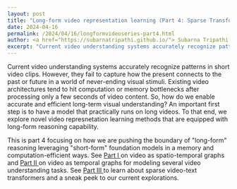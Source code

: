 ```yaml
---
layout: post
title: "Long-form video representation learning (Part 4: Sparse Transformers for video representation)"
date: 2024-04-16
permalink: /2024/04/16/longformvideoseries-part4.html
author: <a href="https://subarnatripathi.github.io/"> Subarna Tripathi </a>
excerpt: "Current video understanding systems accurately recognize patterns in short video clips, but fails to process a video content over a few seconds due to computation and memory bottleneck. We propose a video representation method based on a spatio-temporal graph learning (SPELL) to equip it with long-term reasoning ability... "  
---
```




Current video understanding systems accurately recognize patterns in short video clips. 
However, they fail to capture how the present connects to the past or future in a world of never-ending visual stimuli. 
Existing video architectures tend to hit computation or memory bottlenecks after processing only a few seconds of video content. 
So, how do we enable accurate and efficient long-term visual understanding? An important first step is to have a model that practically 
runs on long videos. To that end, we explore novel video represnetation learning methods that are equipped with long-form reasoning capability. 

This is part 4 focusing on how we are pushing the boundary of "long-form" reasoning leveraging "short-form" foundation models in a memory and computation-efficient ways. 
See <a href=""> Part I </a> on video as spatio-temporal graphs and <a href=""> Part II </a> on video as temporal graphs for modeling several video understanding tasks. 
See <a href=""> Part III </a> to learn about sparse video-text transformers and a sneak peek to our current explorations. 
